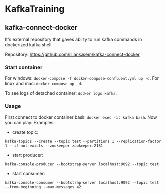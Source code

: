 # KafkaTraining

## kafka-connect-docker
It's external repository that gaves ability to run kafka commands in dockerized kafka shell.

Repository: https://github.com/liliankasem/kafka-connect-docker

### Start container
For windows: `docker-compose -f docker-compose-confluent.yml up -d`.
For linux and mac: `docker-compose up -d`.

To see logs of detached container: `docker logs kafka`.

### Usage
First connect to docker container bash: `docker exec -it kafka bash`.
Now you can play. Examples:
 - create topic: 
 ```
kafka-topics --create --topic test --partitions 1 --replication-factor 1 --if-not-exists --zookeeper zookeeper:2181
```
 - start producer:
 ```
kafka-console-producer --bootstrap-server localhost:9092 --topic test
```
 - start consumer:
 ```
kafka-console-consumer --bootstrap-server localhost:9092 --topic test --from-beginning --max-messages 42
```